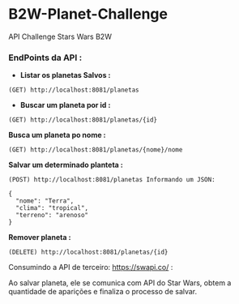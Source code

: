 # B2W-Planet-Challenge
API Challenge Stars Wars B2W

### EndPoints da API :

- <b> Listar os planetas Salvos : </b>
```
(GET) http://localhost:8081/planetas
```

* <b> Buscar um planeta por id : </b>
```
(GET) http://localhost:8081/planetas/{id}
```

<b> Busca um planeta po nome : </b>
```
(GET) http://localhost:8081/planetas/{nome}/nome
```

<b> Salvar um determinado planteta : </b>
```
(POST) http://localhost:8081/planetas Informando um JSON:

{  
  "nome": "Terra", 
  "clima": "tropical", 
  "terreno": "arenoso" 
}
```
<b> Remover planeta : </b>
```
(DELETE) http://localhost:8081/planetas/{id}
```

Consumindo a API de terceiro: https://swapi.co/ :

Ao salvar planeta, ele se comunica com API do Star Wars, obtem a quantidade de aparições e finaliza o processo de salvar.
